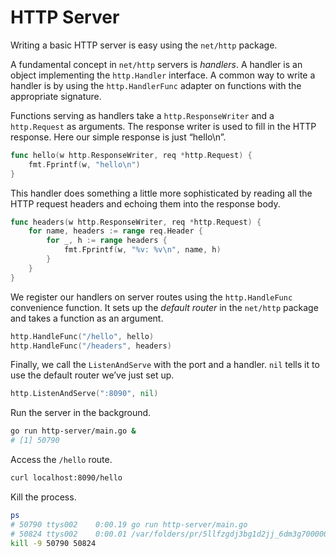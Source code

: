 # HTTP Server

Writing a basic HTTP server is easy using the `net/http` package.

A fundamental concept in `net/http` servers is _handlers_. A handler is an object implementing the `http.Handler` interface. A common way to write a handler is by using the `http.HandlerFunc` adapter on functions with the appropriate signature.

Functions serving as handlers take a `http.ResponseWriter` and a `http.Request` as arguments. The response writer is used to fill in the HTTP response. Here our simple response is just “hello\n”.

```go
func hello(w http.ResponseWriter, req *http.Request) {
    fmt.Fprintf(w, "hello\n")
}
```

This handler does something a little more sophisticated by reading all the HTTP request headers and echoing them into the response body.

```go
func headers(w http.ResponseWriter, req *http.Request) {
    for name, headers := range req.Header {
        for _, h := range headers {
            fmt.Fprintf(w, "%v: %v\n", name, h)
        }
    }
}
```

We register our handlers on server routes using the `http.HandleFunc` convenience function. It sets up the _default router_ in the `net/http` package and takes a function as an argument.

```go
http.HandleFunc("/hello", hello)
http.HandleFunc("/headers", headers)
```

Finally, we call the `ListenAndServe` with the port and a handler. `nil` tells it to use the default router we’ve just set up.

```go
http.ListenAndServe(":8090", nil)
```

Run the server in the background.

```sh
go run http-server/main.go &
# [1] 50790
```

Access the `/hello` route.

```sh
curl localhost:8090/hello
```

Kill the process.

```sh
ps
# 50790 ttys002    0:00.19 go run http-server/main.go
# 50824 ttys002    0:00.01 /var/folders/pr/5llfzgdj3bg1d2jj_6dm3g700000gn/T/go-build2989645194/b001/exe/main
kill -9 50790 50824
```
